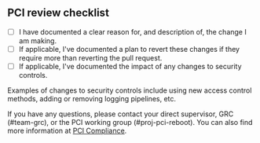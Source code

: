 ## PCI review checklist

<!-- heimdall_github_prtemplate:grc-pci_dss-2024-01-05 -->

- [ ] I have documented a clear reason for, and description of, the change I am making.
- [ ] If applicable, I've documented a plan to revert these changes if they require more than reverting the pull request.
- [ ] If applicable, I've documented the impact of any changes to security controls.

Examples of changes to security controls include using new access control methods, adding or removing logging pipelines, etc.

If you have any questions, please contact your direct supervisor, GRC (#team-grc), or the PCI working group (#proj-pci-reboot). You can also find more information at [PCI Compliance](https://hashicorp.atlassian.net/wiki/spaces/SEC/pages/2784559202/PCI+Compliance).
